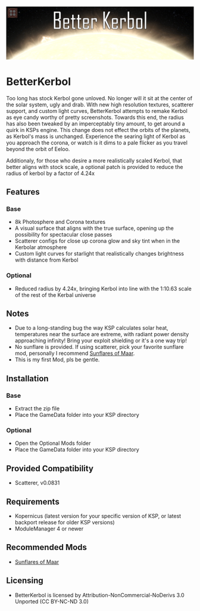 ![BetterKerbol](Banner/BetterKerbol.png)
# BetterKerbol
Too long has stock Kerbol gone unloved.  No longer will it sit at the center of the solar system, ugly and drab.  With new high resolution textures, scatterer support, and custom light curves, BetterKerbol attempts to remake Kerbol as eye candy worthy of pretty screenshots.
Towards this end, the radius has also been tweaked by an imperceptably tiny amount, to get around a quirk in KSPs engine.  This change does not effect the orbits of the planets, as Kerbol's mass is unchanged.  Experience the searing light of Kerbol as you approach the corona, or watch is it dims to a pale flicker as you travel beyond the orbit of Eeloo.

Additionaly, for those who desire a more realistically scaled Kerbol, that better aligns with stock scale, a optional patch is provided to reduce the radius of kerbol by a factor of 4.24x

## Features
### Base
* 8k Photosphere and Corona textures
* A visual surface that aligns with the true surface, opening up the possibility for spectacular close passes
* Scatterer configs for close up corona glow and sky tint when in the Kerbolar atmosphere
* Custom light curves for starlight that realistically changes brightness with distance from Kerbol
### Optional
* Reduced radius by 4.24x, bringing Kerbol into line with the 1:10.63 scale of the rest of the Kerbal universe

## Notes
* Due to a long-standing bug the way KSP calculates solar heat, temperatures near the surface are extreme, with radiant power density approaching infinity! Bring your exploit shielding or it's a one way trip!
* No sunflare is provided.  If using scatterer, pick your favorite sunflare mod, personally I recommend [Sunflares of Maar](https://forum.kerbalspaceprogram.com/index.php?/topic/162775-131-poll-sunflares-of-maar-gpp-bundle-v12-jan-23-2018/).
* This is my first Mod, pls be gentle.

## Installation
### Base
* Extract the zip file
* Place the GameData folder into your KSP directory
### Optional
* Open the Optional Mods folder
* Place the GameData folder into your KSP directory

## Provided Compatibility
* Scatterer, v0.0831

## Requirements
* Kopernicus (latest version for your specific version of KSP, or latest backport release for older KSP versions)
* ModuleManager 4 or newer

## Recommended Mods
* [Sunflares of Maar](https://forum.kerbalspaceprogram.com/index.php?/topic/162775-131-poll-sunflares-of-maar-gpp-bundle-v12-jan-23-2018/)

## Licensing
* BetterKerbol is licensed by Attribution-NonCommercial-NoDerivs 3.0 Unported (CC BY-NC-ND 3.0)